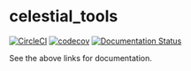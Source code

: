 # celestial_tools
[![CircleCI](https://circleci.com/gh/PseudoDesign/celestial_tools.svg?style=svg)](https://circleci.com/gh/PseudoDesign/celestial_tools)
[![codecov](https://codecov.io/gh/PseudoDesign/celestial_tools/branch/master/graph/badge.svg)](https://codecov.io/gh/PseudoDesign/celestial_tools)
[![Documentation Status](https://readthedocs.org/projects/celestial-tools/badge/?version=latest)](https://celestial-tools.readthedocs.io/en/latest/?badge=latest)


See the above links for documentation.
